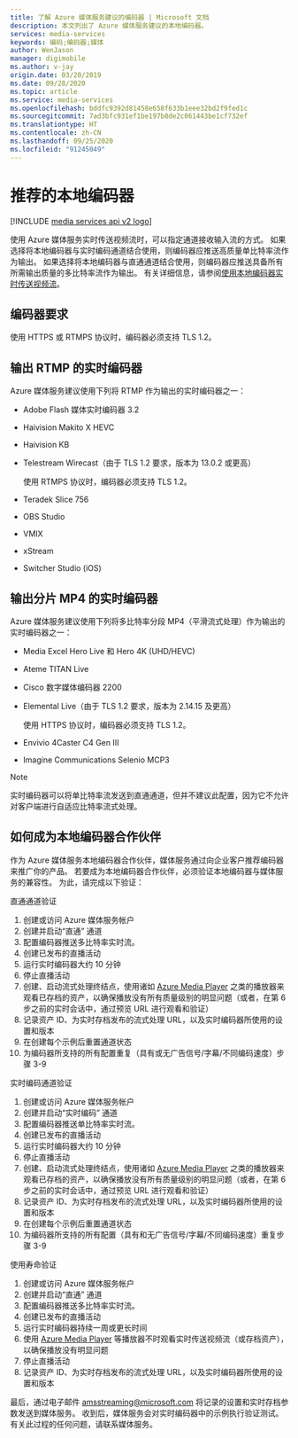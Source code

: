```yaml
---
title: 了解 Azure 媒体服务建议的编码器 | Microsoft 文档
description: 本文列出了 Azure 媒体服务建议的本地编码器。
services: media-services
keywords: 编码;编码器;媒体
author: WenJason
manager: digimobile
ms.author: v-jay
origin.date: 03/20/2019
ms.date: 09/28/2020
ms.topic: article
ms.service: media-services
ms.openlocfilehash: bddfc9392d81458e658f633b1eee32bd2f9fed1c
ms.sourcegitcommit: 7ad3bfc931ef1be197b8de2c061443be1cf732ef
ms.translationtype: HT
ms.contentlocale: zh-CN
ms.lasthandoff: 09/25/2020
ms.locfileid: "91245049"
---
```

# <a name="recommended-on-premises-encoders"></a>推荐的本地编码器

[!INCLUDE [media services api v2 logo](./includes/v2-hr.md)]

使用 Azure 媒体服务实时传送视频流时，可以指定通道接收输入流的方式。 如果选择将本地编码器与实时编码通道结合使用，则编码器应推送高质量单比特率流作为输出。 如果选择将本地编码器与直通通道结合使用，则编码器应推送具备所有所需输出质量的多比特率流作为输出。 有关详细信息，请参阅[使用本地编码器实时传送视频流](media-services-live-streaming-with-onprem-encoders.md)。

## <a name="encoder-requirements"></a>编码器要求

使用 HTTPS 或 RTMPS 协议时，编码器必须支持 TLS 1.2。

## <a name="live-encoders-that-output-rtmp"></a>输出 RTMP 的实时编码器 

Azure 媒体服务建议使用下列将 RTMP 作为输出的实时编码器之一：

- Adobe Flash 媒体实时编码器 3.2
- Haivision Makito X HEVC
- Haivision KB
- Telestream Wirecast（由于 TLS 1.2 要求，版本为 13.0.2 或更高）

  使用 RTMPS 协议时，编码器必须支持 TLS 1.2。
- Teradek Slice 756
- OBS Studio
- VMIX
- xStream
- Switcher Studio (iOS)

## <a name="live-encoders-that-output-fragmented-mp4"></a>输出分片 MP4 的实时编码器 

Azure 媒体服务建议使用下列将多比特率分段 MP4（平滑流式处理）作为输出的实时编码器之一：

- Media Excel Hero Live 和 Hero 4K (UHD/HEVC)
- Ateme TITAN Live
- Cisco 数字媒体编码器 2200
- Elemental Live（由于 TLS 1.2 要求，版本为 2.14.15 及更高）

  使用 HTTPS 协议时，编码器必须支持 TLS 1.2。
- Envivio 4Caster C4 Gen III
- Imagine Communications Selenio MCP3

> [!NOTE]
> 实时编码器可以将单比特率流发送到直通通道，但并不建议此配置，因为它不允许对客户端进行自适应比特率流式处理。

## <a name="how-to-become-an-on-premises-encoder-partner"></a>如何成为本地编码器合作伙伴

作为 Azure 媒体服务本地编码器合作伙伴，媒体服务通过向企业客户推荐编码器来推广你的产品。 若要成为本地编码器合作伙伴，必须验证本地编码器与媒体服务的兼容性。 为此，请完成以下验证：

直通通道验证
1. 创建或访问 Azure 媒体服务帐户
2. 创建并启动“直通”  通道
3. 配置编码器推送多比特率实时流。
4. 创建已发布的直播活动
5. 运行实时编码器大约 10 分钟
6. 停止直播活动
7. 创建、启动流式处理终结点，使用诸如 [Azure Media Player](https://aka.ms/azuremediaplayer) 之类的播放器来观看已存档的资产，以确保播放没有所有质量级别的明显问题（或者，在第 6 步之前的实时会话中，通过预览 URL 进行观看和验证）
8. 记录资产 ID、为实时存档发布的流式处理 URL，以及实时编码器所使用的设置和版本
9. 在创建每个示例后重置通道状态
10. 为编码器所支持的所有配置重复（具有或无广告信号/字幕/不同编码速度）步骤 3-9

实时编码通道验证
1. 创建或访问 Azure 媒体服务帐户
2. 创建并启动“实时编码”  通道
3. 配置编码器推送单比特率实时流。
4. 创建已发布的直播活动
5. 运行实时编码器大约 10 分钟
6. 停止直播活动
7. 创建、启动流式处理终结点，使用诸如 [Azure Media Player](https://aka.ms/azuremediaplayer) 之类的播放器来观看已存档的资产，以确保播放没有所有质量级别的明显问题（或者，在第 6 步之前的实时会话中，通过预览 URL 进行观看和验证）
8. 记录资产 ID、为实时存档发布的流式处理 URL，以及实时编码器所使用的设置和版本
9. 在创建每个示例后重置通道状态
10. 为编码器所支持的所有配置（具有和无广告信号/字幕/不同编码速度）重复步骤 3-9

使用寿命验证
1. 创建或访问 Azure 媒体服务帐户
2. 创建并启动“直通”  通道
3. 配置编码器推送多比特率实时流。
4. 创建已发布的直播活动
5. 运行实时编码器持续一周或更长时间
6. 使用 [Azure Media Player](https://aka.ms/azuremediaplayer) 等播放器不时观看实时传送视频流（或存档资产），以确保播放没有明显问题
7. 停止直播活动
8. 记录资产 ID、为实时存档发布的流式处理 URL，以及实时编码器所使用的设置和版本

最后，通过电子邮件 amsstreaming@microsoft.com 将记录的设置和实时存档参数发送到媒体服务。 收到后，媒体服务会对实时编码器中的示例执行验证测试。 有关此过程的任何问题，请联系媒体服务。

